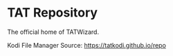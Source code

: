 # TAT Repository

The official home of TATWizard.

Kodi File Manager Source:
https://tatkodi.github.io/repo
